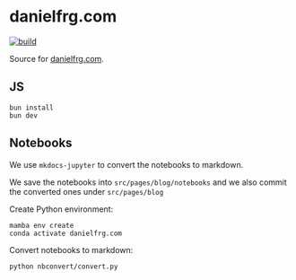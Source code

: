 # danielfrg.com

[![build](https://github.com/danielfrg/danielfrg.com/workflows/deploy/badge.svg)](https://github.com/danielfrg/danielfrg.com/actions/workflows/deploy.yml)

Source for [danielfrg.com](danielfrg.com).

## JS

```shell
bun install
bun dev
```

## Notebooks

We use `mkdocs-jupyter` to convert the notebooks to markdown.

We save the notebooks into `src/pages/blog/notebooks`
and we also commit the converted ones under `src/pages/blog`

Create Python environment:

```shell
mamba env create
conda activate danielfrg.com
```

Convert notebooks to markdown:

```shell
python nbconvert/convert.py
```
